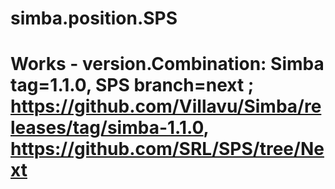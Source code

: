 # simba.position.SPS
# Works - version.Combination: Simba tag=1.1.0, SPS branch=next ; https://github.com/Villavu/Simba/releases/tag/simba-1.1.0, https://github.com/SRL/SPS/tree/Next
